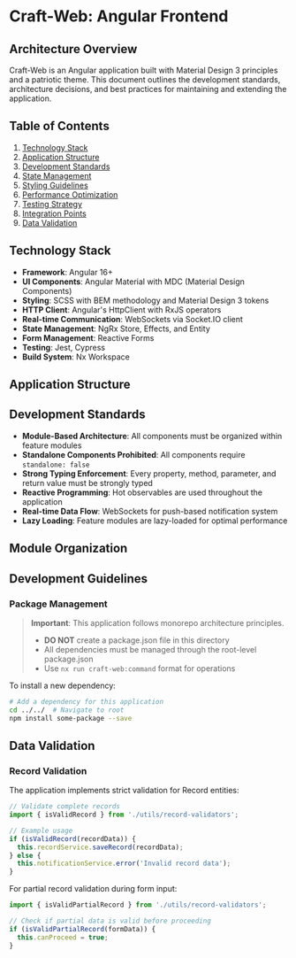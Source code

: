 # Craft-Web: Angular Frontend

## Architecture Overview

Craft-Web is an Angular application built with Material Design 3 principles and a patriotic theme. This document outlines the development standards, architecture decisions, and best practices for maintaining and extending the application.

## Table of Contents

1. [Technology Stack](#technology-stack)
2. [Application Structure](#application-structure)
3. [Development Standards](#development-standards)
4. [State Management](#state-management)
5. [Styling Guidelines](#styling-guidelines)
6. [Performance Optimization](#performance-optimization)
7. [Testing Strategy](#testing-strategy)
8. [Integration Points](#integration-points)
9. [Data Validation](#data-validation)

## Technology Stack

- **Framework**: Angular 16+
- **UI Components**: Angular Material with MDC (Material Design Components)
- **Styling**: SCSS with BEM methodology and Material Design 3 tokens
- **HTTP Client**: Angular's HttpClient with RxJS operators
- **Real-time Communication**: WebSockets via Socket.IO client
- **State Management**: NgRx Store, Effects, and Entity
- **Form Management**: Reactive Forms
- **Testing**: Jest, Cypress
- **Build System**: Nx Workspace

## Application Structure

## Development Standards

- **Module-Based Architecture**: All components must be organized within feature modules
- **Standalone Components Prohibited**: All components require `standalone: false`
- **Strong Typing Enforcement**: Every property, method, parameter, and return value must be strongly typed
- **Reactive Programming**: Hot observables are used throughout the application
- **Real-time Data Flow**: WebSockets for push-based notification system
- **Lazy Loading**: Feature modules are lazy-loaded for optimal performance

## Module Organization

## Development Guidelines

### Package Management

> **Important**: This application follows monorepo architecture principles. 
> - **DO NOT** create a package.json file in this directory
> - All dependencies must be managed through the root-level package.json
> - Use `nx run craft-web:command` format for operations

To install a new dependency:
```bash
# Add a dependency for this application
cd ../../  # Navigate to root
npm install some-package --save
```

## Data Validation

### Record Validation

The application implements strict validation for Record entities:

```typescript
// Validate complete records
import { isValidRecord } from './utils/record-validators';

// Example usage
if (isValidRecord(recordData)) {
  this.recordService.saveRecord(recordData);
} else {
  this.notificationService.error('Invalid record data');
}
```

For partial record validation during form input:

```typescript
import { isValidPartialRecord } from './utils/record-validators';

// Check if partial data is valid before proceeding
if (isValidPartialRecord(formData)) {
  this.canProceed = true;
}
```

